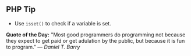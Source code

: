 ## PHP Tip
- Use `isset()` to check if a variable is set.  

**Quote of the Day:** "Most good programmers do programming not because they expect to get paid or get adulation by the public, but because it is fun to program." — *Daniel T. Barry*  
